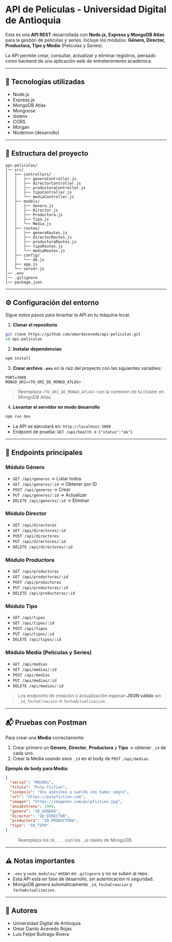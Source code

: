 # API de Películas - Universidad Digital de Antioquia

Esta es una **API REST** desarrollada con **Node.js, Express y MongoDB Atlas** para la gestión de películas y series.
Incluye los módulos: **Género, Director, Productora, Tipo y Media** (Películas y Series).

La API permite crear, consultar, actualizar y eliminar registros, pensado como backend de una aplicación web de entretenimiento académica.

---

## 🔧 Tecnologías utilizadas

* Node.js
* Express.js
* MongoDB Atlas
* Mongoose
* dotenv
* CORS
* Morgan
* Nodemon (desarrollo)

---

## 📂 Estructura del proyecto

```
api-peliculas/
│── src/
│   ├── controllers/
│   │   ├── generoController.js
│   │   ├── directorController.js
│   │   ├── productoraController.js
│   │   ├── tipoController.js
│   │   └── mediaController.js
│   ├── models/
│   │   ├── Genero.js
│   │   ├── Director.js
│   │   ├── Productora.js
│   │   ├── Tipo.js
│   │   └── Media.js
│   ├── routes/
│   │   ├── generoRoutes.js
│   │   ├── directorRoutes.js
│   │   ├── productoraRoutes.js
│   │   ├── tipoRoutes.js
│   │   └── mediaRoutes.js
│   ├── config/
│   │   └── db.js
│   ├── app.js
│   └── server.js
│── .env
│── .gitignore
│── package.json
```

---

## ⚙️ Configuración del entorno

Sigue estos pasos para levantar la API en tu máquina local:

1. **Clonar el repositorio**

```bash
git clone https://github.com/omardacevedo/api-peliculas.git
cd api-peliculas
```

2. **Instalar dependencias**

```bash
npm install
```

3. **Crear archivo `.env`** en la raíz del proyecto con las siguientes variables:

```
PORT=3000
MONGO_URI=<TU_URI_DE_MONGO_ATLAS>
```

> Reemplaza `<TU_URI_DE_MONGO_ATLAS>` con la conexión de tu cluster en MongoDB Atlas.

4. **Levantar el servidor en modo desarrollo**

```bash
npm run dev
```

* La API se ejecutará en: `http://localhost:3000`
* Endpoint de prueba: `GET /api/health` → `{"status":"ok"}`

---

## 📌 Endpoints principales

### Módulo Género

* `GET /api/generos` → Listar todos
* `GET /api/generos/:id` → Obtener por ID
* `POST /api/generos` → Crear
* `PUT /api/generos/:id` → Actualizar
* `DELETE /api/generos/:id` → Eliminar

### Módulo Director

* `GET /api/directores`
* `GET /api/directores/:id`
* `POST /api/directores`
* `PUT /api/directores/:id`
* `DELETE /api/directores/:id`

### Módulo Productora

* `GET /api/productoras`
* `GET /api/productoras/:id`
* `POST /api/productoras`
* `PUT /api/productoras/:id`
* `DELETE /api/productoras/:id`

### Módulo Tipo

* `GET /api/tipos`
* `GET /api/tipos/:id`
* `POST /api/tipos`
* `PUT /api/tipos/:id`
* `DELETE /api/tipos/:id`

### Módulo Media (Películas y Series)

* `GET /api/medias`
* `GET /api/medias/:id`
* `POST /api/medias`
* `PUT /api/medias/:id`
* `DELETE /api/medias/:id`

> Los endpoints de creación o actualización esperan **JSON válido** sin `_id`, `fechaCreacion` ni `fechaActualizacion`.

---

## 📬 Pruebas con Postman

Para crear una **Media** correctamente:

1. Crear primero un **Género**, **Director**, **Productora** y **Tipo** → obtener `_id` de cada uno.
2. Crear la Media usando esos `_id` en el body de `POST /api/medias`.

**Ejemplo de body para Media:**

```json
{
  "serial": "MOV001",
  "titulo": "Pulp Fiction",
  "sinopsis": "Dos asesinos a sueldo con humor negro",
  "url": "https://pulpfiction.com",
  "imagen": "https://imagenes.com/pulpfiction.jpg",
  "anioEstreno": 1994,
  "genero": "ID_GENERO",
  "director": "ID_DIRECTOR",
  "productora": "ID_PRODUCTORA",
  "tipo": "ID_TIPO"
}
```

> Reemplaza los `ID_...` con los `_id` reales de MongoDB.

---

## ⚠️ Notas importantes

* `.env` y `node_modules/` están en `.gitignore` y no se suben al repo.
* Esta API está en fase de desarrollo, sin autenticación ni seguridad.
* MongoDB genera automáticamente `_id`, `fechaCreacion` y `fechaActualizacion`.

---

## 📝 Autores

* Universidad Digital de Antioquia
* Omar Danilo Acevedo Rojas
* Luis Felipe Buitrago Rivera
